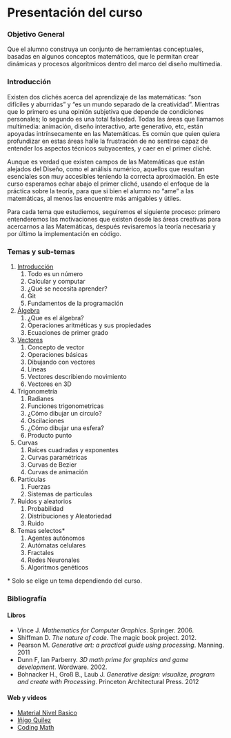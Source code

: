 # Presentación del curso

### Objetivo General

Que el alumno construya un conjunto de herramientas conceptuales, basadas en algunos conceptos matemáticos, que le permitan crear dinámicas y procesos algorítmicos dentro del marco del diseño multimedia.

### Introducción

Existen dos clichés acerca del aprendizaje de las matemáticas: “son difíciles y aburridas” y “es un mundo separado de la creatividad”. Mientras que lo primero es una opinión subjetiva que depende de condiciones personales; lo segundo es una total falsedad. Todas las áreas que llamamos multimedia: animación, diseño interactivo, arte generativo, etc, están apoyadas intrínsecamente en las Matemáticas. Es común que quien quiera profundizar en estas áreas halle la frustración de no sentirse capaz de entender los aspectos técnicos subyacentes, y caer en el primer cliché.

Aunque es verdad que existen campos de las Matemáticas que están alejados del Diseño, como el análisis numérico, aquellos que resultan esenciales son muy accesibles teniendo la correcta aproximación. En este curso esperamos echar abajo el primer cliché, usando el enfoque de la práctica sobre la teoría, para que si bien el alumno no “ame” a las matemáticas, al menos las encuentre más amigables y útiles.

Para cada tema que estudiemos, seguiremos el siguiente proceso: primero entenderemos las motivaciones que existen desde las áreas creativas para acercarnos a las Matemáticas, después revisaremos la teoría necesaria y por último la implementación en código.

### Temas y sub-temas

1. [Introducción](introduction.md)
   1. Todo es un número
   2. Calcular y computar
   3. ¿Qué se necesita aprender?
   4. Git
   5. Fundamentos de la programación
2. [Álgebra](algebra.md)
   1. ¿Que es el álgebra?
   2. Operaciones aritméticas y sus propiedades
   3. Ecuaciones de primer grado
3. [Vectores](vectors.md)
   1. Concepto de vector
   2. Operaciones básicas
   3. Dibujando con vectores
   4. Lineas
   5. Vectores describiendo movimiento
   6. Vectores en 3D
4. Trigonometría
   1. Radianes
   2. Funciones trigonometricas
   3. ¿Cómo dibujar un circulo?
   4. Oscilaciones
   5. ¿Cómo dibujar una esfera?
   6. Producto punto
5. Curvas
   1. Raíces cuadradas y exponentes
   2. Curvas paramétricas
   3. Curvas de Bezier
   4. Curvas de animación
6. Partículas
   1. Fuerzas
   2. Sistemas de partículas
7. Ruidos y aleatorios
   1. Probabilidad
   2. Distribuciones y Aleatoriedad
   3. Ruido
8. Temas selectos\*
   1. Agentes autónomos
   2. Autómatas celulares
   3. Fractales
   4. Redes Neuronales
   5. Algoritmos genéticos

\* Solo se elige un tema dependiendo del curso.

### Bibliografía

#### Libros

- Vince J. _Mathematics for Computer Graphics_. Springer. 2006.
- Shiffman D. _The nature of code_. The magic book project. 2012.
- Pearson M. _Generative art: a practical guide using processing_. Manning. 2011
- Dunn F, Ian Parberry. _3D math prime for graphics and game development_. Wordware. 2002.
- Bohnacker H., Groß B., Laub J. _Generative design: visualize, program and create with Processing_. Princeton Architectural Press. 2012

#### Web y videos

- [Material Nivel Basico](https://openstax.org/subjects)
- [Iñigo Quilez](https://www.youtube.com/channel/UCdmAhiG8HQDlz8uyekw4ENw)
- [Coding Math](https://www.youtube.com/user/codingmath)

